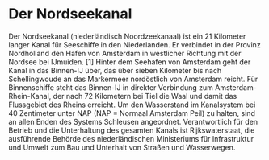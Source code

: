 # Der Nordseekanal

Der Nordseekanal (niederländisch Noordzeekanaal) ist ein 21 Kilometer langer Kanal für Seeschiffe in den Niederlanden. Er verbindet in der Provinz Nordholland den Hafen von Amsterdam in westlicher Richtung mit der Nordsee bei IJmuiden.
[1] Hinter dem Seehafen von Amsterdam geht der Kanal in das Binnen-IJ über, das über sieben Kilometer bis nach Schellingwoude an das Markermeer nordöstlich von Amsterdam reicht.
Für Binnenschiffe steht das Binnen-IJ in direkter Verbindung zum Amsterdam-Rhein-Kanal, der nach 72 Kilometern bei Tiel die Waal und damit das Flussgebiet des Rheins erreicht.
Um den Wasserstand im Kanalsystem bei 40 Zentimeter unter NAP (NAP = Normaal Amsterdam Peil) zu halten, sind an allen Enden des Systems Schleusen angeordnet.
Verantwortlich für den Betrieb und die Unterhaltung des gesamten Kanals ist Rijkswaterstaat, die ausführende Behörde des niederländischen Ministeriums für Infrastruktur und Umwelt zum Bau und Unterhalt von Straßen und Wasserwegen.

<!---
codetypo:words Noordzeekanaal IJmuiden Schellingwoude Markermeer Normaal Rijkswaterstaat Tiel
--->
